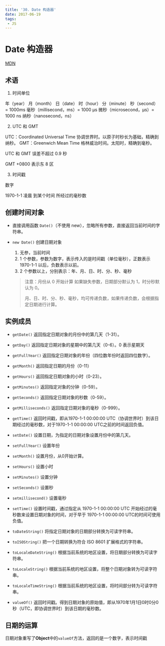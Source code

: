 ```yaml
---
title: '30. Date 构造器'
date: 2017-06-19
tags:
 - JS
---
```


# Date 构造器 

[MDN](https://developer.mozilla.org/zh-CN/docs/Web/JavaScript/Reference/Global_Objects/Date)

## 术语

1. 时间单位

年（year）
月（month）
日（date）
时（hour）
分（minute）
秒（second）= 1000ms
毫秒（millisecond，ms）= 1000 μs
微秒（microsecond，μs）= 1000 ns
纳秒（nanosecond，ns）

2. UTC 和 GMT

UTC：Coordinated Universal Time 协调世界时。以原子时秒长为基础，精确到纳秒。
GMT：Greenwich Mean Time 格林威治时间。太阳时，精确到毫秒。

UTC 和 GMT 误差不超过 0.9 秒

GMT +0800 表示东 8 区

3. 时间戳

数字

1970-1-1 凌晨 到某个时间 所经过的毫秒数

## 创建时间对象

- 直接调用函数 `Date()`（不使用 new），忽略所有参数，直接返回当前时间的字符串。
- `new Date()` 创建日期对象

  1. 无参，当前时间
  2. 1 个参数，参数为数字，表示传入的是时间戳（单位毫秒），正数表示1970-1-1 以后，负数表示以前。
  3. 2 个参数以上，分别表示：年、月、日、时、分、秒、毫秒

  > 注意：月份从 0 开始计算
  > 如果缺失参数，日期部分默认为 1，时分秒默认为 0。
  >
  > 月、日、时、分、秒、毫秒，均可传递负数，如果传递负数，会根据指定日期进行计算。

## 实例成员

- `getDate()` 
返回指定日期对象的月份中的第几天（1-31）。

- `getDay()` 
返回指定日期对象的星期中的第几天（0-6）。0 表示星期天

- `getFullYear()` 
返回指定日期对象的年份（四位数年份时返回四位数字）。

- `getMonth()`
返回指定日期的月份（0-11）

- `getHours()` 
返回指定日期对象的小时（0-23）。

- `getMinutes()` 
返回指定对象的分钟（0-59）。

- `getSeconds()`
返回指定日期对象的秒数（0-59）。

- `getMilliseconds()`
返回指定日期对象的毫秒（0-999）。

- `getTime()`
返回时间戳，即从1970-1-1 00:00:00 UTC（协调世界时）到该日期经过的毫秒数，对于1970-1-1 00:00:00 UTC之前的时间返回负值。


- `setDate()`
设置日期，为指定的日期对象设置月份中的第几天。

- `setFullYear()`
设置年份

- `setMonth()`
设置月份，从0开始计算。

- `setHours()`
设置小时

- `setMinutes()`
设置分钟

- `setSeconds()`
设置秒

- `setmillisecond()`
设置毫秒

- `setTime()`
设置时间戳，通过指定从 1970-1-1 00:00:00 UTC 开始经过的毫秒数来设置日期对象的时间，对于早于 1970-1-1 00:00:00 UTC的时间可使用负值。

- `toDateString()`
将指定日期对象的日期部分转换为可读字符串。

- `toISOString()`
把一个日期转换为符合 ISO 8601 扩展格式的字符串。

- `toLocaleDateString()`
根据当前系统的地区设置，将日期部分转换为可读字符串。

- `toLocaleString()`
根据当前系统的地区设置，将整个日期对象转为可读字符串。

- `toLocaleTimeString()`
根据当前系统的地区设置，将时间部分转为可读字符串。

- `valueOf()`
返回时间戳。得到日期对象的原始值，即从1970年1月1日0时0分0秒（UTC，即协调世界时）到该日期的毫秒数。

## 日期的运算

日期对象重写了**Object**中的`valueOf`方法，返回的是一个数字，表示时间戳
